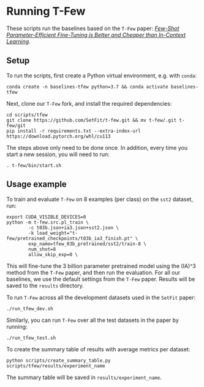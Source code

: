 # Running T-Few

These scripts run the baselines based on the `T-Few` paper: [_Few-Shot Parameter-Efficient Fine-Tuning is Better and Cheaper than In-Context Learning_](https://arxiv.org/abs/2205.05638).

## Setup

To run the scripts, first create a Python virtual environment, e.g. with `conda`:

```
conda create -n baselines-tfew python=3.7 && conda activate baselines-tfew
```

Next, clone our `T-Few` fork, and install the required dependencies:

```
cd scripts/tfew
git clone https://github.com/SetFit/t-few.git && mv t-few/.git t-few/git
pip install -r requirements.txt --extra-index-url https://download.pytorch.org/whl/cu113
```
The steps above only need to be done once. In addition, every time you start a new session, you will need to run:
```
. t-few/bin/start.sh
```

## Usage example

To train and evaluate `T-Few` on 8 examples (per class) on the `sst2` dataset, run:

```
export CUDA_VISIBLE_DEVICES=0
python -m t-few.src.pl_train \
        -c t03b.json+ia3.json+sst2.json \
        -k load_weight="t-few/pretrained_checkpoints/t03b_ia3_finish.pt" \
        exp_name=tfew_03b_pretrained/sst2/train-8 \
        num_shot=8
        allow_skip_exp=0 \
```

This will fine-tune the 3 billion parameter pretrained model using the (IA)^3 method from the `T-Few` paper, and then run the evaluation. For all our baselines, we use the default settings from the `T-Few` paper.
Results will be saved to the `results` directory. 

To run `T-Few` across all the development datasets used in the `SetFit` paper:

```
./run_tfew_dev.sh
```

Similarly, you can run `T-Few` over all the test datasets in the paper by running:

```
./run_tfew_test.sh
```

To create the summary table of results with average metrics per dataset:
```
python scripts/create_summary_table.py scripts/tfew/results/experiment_name
```

The summary table will be saved in `results/experiment_name`.
